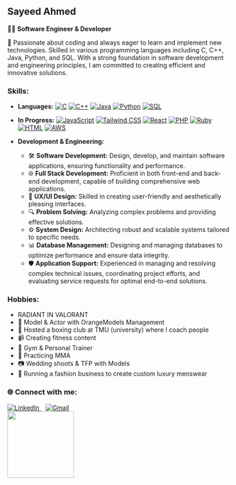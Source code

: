 ## Sayeed Ahmed

👨‍💻 **Software Engineer & Developer**

🚀 Passionate about coding and always eager to learn and implement new technologies. Skilled in various programming languages including C, C++, Java, Python, and SQL. With a strong foundation in software development and engineering principles, I am committed to creating efficient and innovative solutions.

### Skills:
- **Languages:**
  [![C](https://img.shields.io/badge/C-A8B9CC?style=for-the-badge&logo=c&logoColor=white)](https://en.wikipedia.org/wiki/C_(programming_language))
  [![C++](https://img.shields.io/badge/C++-00599C?style=for-the-badge&logo=c%2B%2B&logoColor=white)](https://en.wikipedia.org/wiki/C%2B%2B)
  [![Java](https://img.shields.io/badge/Java-007396?style=for-the-badge&logo=java&logoColor=white)](https://en.wikipedia.org/wiki/Java_(programming_language))
  [![Python](https://img.shields.io/badge/Python-3776AB?style=for-the-badge&logo=python&logoColor=white)](https://en.wikipedia.org/wiki/Python_(programming_language))
  [![SQL](https://img.shields.io/badge/SQL-4479A1?style=for-the-badge&logo=sqlite&logoColor=white)](https://en.wikipedia.org/wiki/SQL)

- **In Progress:**
  [![JavaScript](https://img.shields.io/badge/JavaScript-F7DF1E?style=for-the-badge&logo=javascript&logoColor=black)](https://en.wikipedia.org/wiki/JavaScript)
  [![Tailwind CSS](https://img.shields.io/badge/Tailwind_CSS-38B2AC?style=for-the-badge&logo=tailwindcss&logoColor=white)](https://en.wikipedia.org/wiki/Tailwind_CSS)
  [![React](https://img.shields.io/badge/React-61DAFB?style=for-the-badge&logo=react&logoColor=black)](https://en.wikipedia.org/wiki/React_(JavaScript_library))
  [![PHP](https://img.shields.io/badge/PHP-777BB4?style=for-the-badge&logo=php&logoColor=white)](https://en.wikipedia.org/wiki/PHP)
  [![Ruby](https://img.shields.io/badge/Ruby-CC342D?style=for-the-badge&logo=ruby&logoColor=white)](https://en.wikipedia.org/wiki/Ruby_(programming_language))
  [![HTML](https://img.shields.io/badge/HTML-E34F26?style=for-the-badge&logo=html5&logoColor=white)](https://en.wikipedia.org/wiki/HTML)
  [![AWS](https://img.shields.io/badge/AWS-232F3E?style=for-the-badge&logo=amazonaws&logoColor=white)](https://en.wikipedia.org/wiki/Amazon_Web_Services)

- **Development & Engineering:**
  - 🛠️ **Software Development:** Design, develop, and maintain software applications, ensuring functionality and performance.
  - 🌐 **Full Stack Development:** Proficient in both front-end and back-end development, capable of building comprehensive web applications.
  - 🎨 **UX/UI Design:** Skilled in creating user-friendly and aesthetically pleasing interfaces.
  - 🔍 **Problem Solving:** Analyzing complex problems and providing effective solutions.
  - ⚙️ **System Design:** Architecting robust and scalable systems tailored to specific needs.
  - 📊 **Database Management:** Designing and managing databases to optimize performance and ensure data integrity.
  - 🛡️ **Application Support:** Experienced in managing and resolving complex technical issues, coordinating project efforts, and evaluating service requests for optimal end-to-end solutions.

### Hobbies:
- RADIANT IN VALORANT
- 📸 Model & Actor with OrangeModels Management
- 🥊 Hosted a boxing club at TMU (university) where I coach people
- 📹 Creating fitness content
- 💪 Gym & Personal Trainer
- 🥋 Practicing MMA
- 📷 Wedding shoots & TFP with Models
- 👔 Running a fashion business to create custom luxury menswear

<div>
  <h3>🌐 Connect with me:</h3>
  <a href="https://www.linkedin.com/in/sayeed-ahmed-b85366232/" target="_blank" style="margin-right: 10px;">
    <img src="https://img.shields.io/badge/LinkedIn-0077B5?style=for-the-badge&logo=linkedin&logoColor=white" alt="LinkedIn">
  </a>
  <a href="mailto:asayeed216@gmail.com" target="_blank">
    <img src="https://img.shields.io/badge/Gmail-D14836?style=for-the-badge&logo=gmail&logoColor=white" alt="Gmail">
  </a>
</div>

<img src="https://media.giphy.com/media/v1.Y2lkPTc5MGI3NjExNGd1dTV1MXJ0eDRyamNuYzJuMXRxcW5nYjI2MGdmb2QwNTg5c2RhZSZlcD12MV9pbnRlcm5hbF9naWZfYnlfaWQmY3Q9cw/NTNUwDGxpIirRFJzKm/giphy.gif" width="150" />
